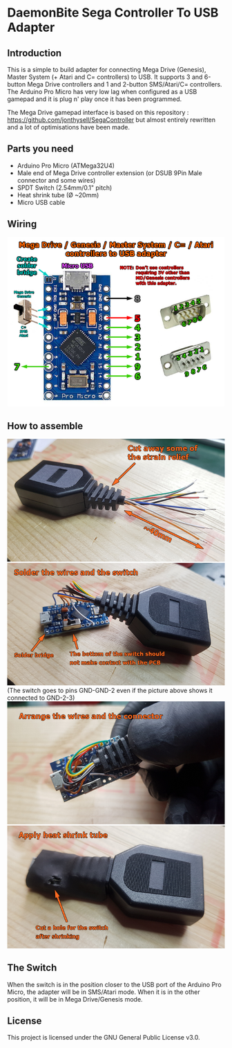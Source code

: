 # DaemonBite Sega Controller To USB Adapter
## Introduction
This is a simple to build adapter for connecting Mega Drive (Genesis), Master System (+ Atari and C= controllers) to USB. It supports 3 and 6-button Mega Drive controllers and 1 and 2-button SMS/Atari/C= controllers. The Arduino Pro Micro has very low lag when configured as a  USB gamepad and it is plug n' play once it has been programmed. 

The Mega Drive gamepad interface is based on this repository : https://github.com/jonthysell/SegaController but almost entirely rewritten and a lot of optimisations have been made.

## Parts you need
- Arduino Pro Micro (ATMega32U4)
- Male end of Mega Drive controller extension (or DSUB 9Pin Male connector and some wires)
- SPDT Switch (2.54mm/0.1" pitch)
- Heat shrink tube (Ø ~20mm)
- Micro USB cable

## Wiring
![Assemble1](images/sega-usb-adapter-wiring.png)

## How to assemble
![Assemble1](images/sega-usb-adapter-1.png)
![Assemble1](images/sega-usb-adapter-2.png)  
(The switch goes to pins GND-GND-2 even if the picture above shows it connected to GND-2-3)
![Assemble1](images/sega-usb-adapter-3.png)
![Assemble1](images/sega-usb-adapter-4.png)

## The Switch
When the switch is in the position closer to the USB port of the Arduino Pro Micro, the adapter will be in SMS/Atari mode. When it is in the other position, it will be in Mega Drive/Genesis mode.

## License
This project is licensed under the GNU General Public License v3.0.
